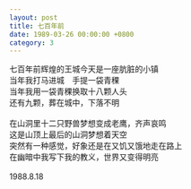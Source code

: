 ```yaml
---
layout: post
title: 七百年前
date: 1989-03-26 00:00:00 +0800
category: 3
---
```


七百年前辉煌的王城今天是一座肮脏的小镇<br>
当年我打马进城　手提一袋青稞<br>
当年我用一袋青稞换取十八颗人头<br>
还有九颗，葬在城中，下落不明<br>
<br>
在山洞里十二只野兽梦想变成老鹰，齐声哀鸣<br>
这是山顶上最后的山洞梦想着天空<br>
突然有一种感觉，好象还是在又饥又饿地走在路上<br>
在幽暗中我写下我的教义，世界又变得明亮<br>
<br>
1988.8.18